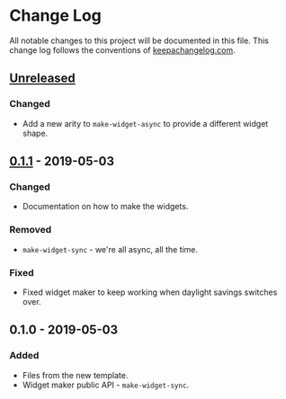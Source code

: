 # Change Log
All notable changes to this project will be documented in this file. This change log follows the conventions of [keepachangelog.com](http://keepachangelog.com/).

	
## [Unreleased]
### Changed
- Add a new arity to `make-widget-async` to provide a different widget shape.

## [0.1.1] - 2019-05-03
### Changed
- Documentation on how to make the widgets.

### Removed
- `make-widget-sync` - we're all async, all the time.

### Fixed
- Fixed widget maker to keep working when daylight savings switches over.

## 0.1.0 - 2019-05-03
### Added
- Files from the new template.
- Widget maker public API - `make-widget-sync`.

[Unreleased]: https://github.com/your-name/my-project3/compare/0.1.1...HEAD
[0.1.1]: https://github.com/your-name/my-project3/compare/0.1.0...0.1.1
